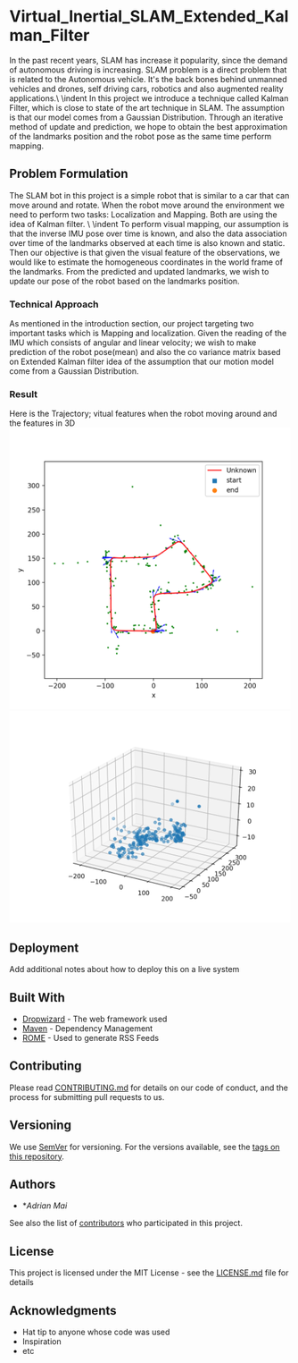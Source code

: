 # Virtual_Inertial_SLAM_Extended_Kalman_Filter

In the past recent years, SLAM has increase it popularity, since the demand of autonomous driving is increasing. SLAM problem is a direct problem that is related to the Autonomous vehicle. It's the back bones behind unmanned vehicles and drones, self driving cars, robotics and also augmented reality applications.\\
\indent In this project we introduce a technique called Kalman Filter, which is close to state of the art technique in SLAM. The assumption is that our model comes from a Gaussian Distribution. Through an iterative method of update and prediction, we hope to obtain the best approximation of the landmarks position and the robot pose as the same time perform mapping.
## Problem Formulation
The SLAM bot in this project is a simple robot that is similar to a car that can move around and rotate. When the robot move around the environment we need to perform two tasks: Localization and Mapping. Both are using the idea of Kalman filter.  \\
\indent To perform visual mapping, our assumption is that the inverse IMU pose over time is known, and also the data association over time of the landmarks observed at each time is also known and static. Then our objective is that given the visual feature of the observations, we would like to estimate the homogeneous coordinates in the world frame of the landmarks. From the predicted and updated landmarks, we wish to update our pose of the robot based on the landmarks position.
### Technical Approach

As mentioned in the introduction section, our project targeting two important tasks which is Mapping and localization. Given the reading of the IMU which consists of angular and linear velocity; we wish to make prediction of the robot pose(mean) and also the co variance matrix based on Extended Kalman filter idea of the assumption that our motion model come from a Gaussian Distribution. 



### Result

Here is the Trajectory; vitual features when the robot moving around and the features in 3D
![Screenshot](Figure_1.png)
![Screenshot](Figure_3.png)
## Deployment

Add additional notes about how to deploy this on a live system

## Built With

* [Dropwizard](http://www.dropwizard.io/1.0.2/docs/) - The web framework used
* [Maven](https://maven.apache.org/) - Dependency Management
* [ROME](https://rometools.github.io/rome/) - Used to generate RSS Feeds

## Contributing

Please read [CONTRIBUTING.md](https://gist.github.com/PurpleBooth/b24679402957c63ec426) for details on our code of conduct, and the process for submitting pull requests to us.

## Versioning

We use [SemVer](http://semver.org/) for versioning. For the versions available, see the [tags on this repository](https://github.com/your/project/tags). 

## Authors

* **Adrian Mai* 

See also the list of [contributors](https://github.com/your/project/contributors) who participated in this project.

## License

This project is licensed under the MIT License - see the [LICENSE.md](LICENSE.md) file for details

## Acknowledgments

* Hat tip to anyone whose code was used
* Inspiration
* etc

